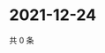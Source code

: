 # 2021-12-24

共 0 条

<!-- BEGIN WEIBO -->
<!-- 最后更新时间 Fri Dec 24 2021 20:14:32 GMT+0800 (China Standard Time) -->

<!-- END WEIBO -->
